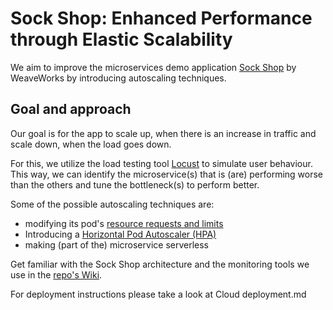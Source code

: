 # Sock Shop: Enhanced Performance through Elastic Scalability

We aim to improve the microservices demo application [Sock Shop](https://github.com/microservices-demo/microservices-demo) by WeaveWorks by introducing autoscaling techniques.

## Goal and approach
Our goal is for the app to scale up, when there is an increase in traffic and scale down, when the load goes down.

For this, we utilize the load testing tool [Locust](https://github.com/locustio/locust) to simulate user behaviour. This way, we can identify the microservice(s) that is (are) performing worse than the others and tune the bottleneck(s) to perform better.

Some of the possible autoscaling techniques are:
- modifying its pod's [resource requests and limits](https://kubernetes.io/docs/concepts/configuration/manage-resources-containers/#requests-and-limits)
- Introducing a [Horizontal Pod Autoscaler (HPA)](https://kubernetes.io/docs/tasks/run-application/horizontal-pod-autoscale/)
- making (part of the) microservice serverless

Get familiar with the Sock Shop architecture and the monitoring tools we use in the [repo's Wiki](https://github.com/Smoothex/cnae-sockshop/wiki).

For deployment instructions please take a look at Cloud deployment.md
